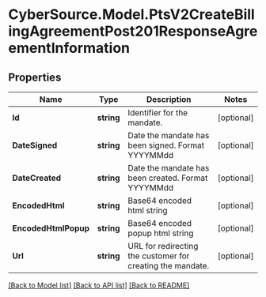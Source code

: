 # CyberSource.Model.PtsV2CreateBillingAgreementPost201ResponseAgreementInformation
## Properties

Name | Type | Description | Notes
------------ | ------------- | ------------- | -------------
**Id** | **string** | Identifier for the mandate.  | [optional] 
**DateSigned** | **string** | Date the mandate has been signed.  Format YYYYMMdd | [optional] 
**DateCreated** | **string** | Date the mandate has been created.  Format YYYYMMdd | [optional] 
**EncodedHtml** | **string** | Base64 encoded html string | [optional] 
**EncodedHtmlPopup** | **string** | Base64 encoded popup html string | [optional] 
**Url** | **string** | URL for redirecting the customer for creating the mandate.  | [optional] 

[[Back to Model list]](../README.md#documentation-for-models) [[Back to API list]](../README.md#documentation-for-api-endpoints) [[Back to README]](../README.md)


